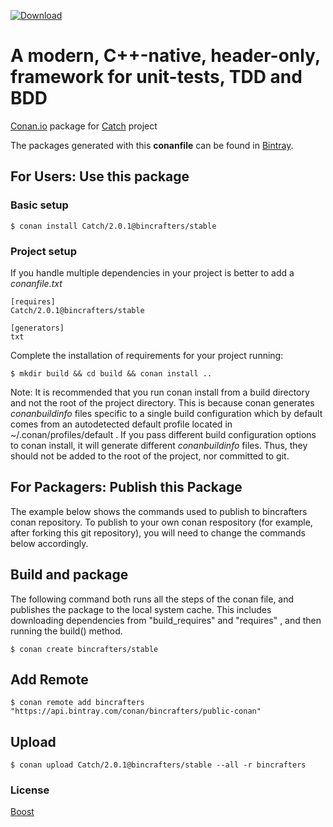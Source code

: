 [![Download](https://api.bintray.com/packages/bincrafters/conan/Catch%3Abincrafters/images/download.svg?version=2.0.1%3Astable)](https://bintray.com/bincrafters/conan/Catch%3Abincrafters/2.0.1%3Astable/link)

# A modern, C++-native, header-only, framework for unit-tests, TDD and BDD

[Conan.io](https://conan.io) package for [Catch](https://github.com/philsquared/Catch) project

The packages generated with this **conanfile** can be found in [Bintray](https://bintray.com/bincrafters/public-conan/Catch%3Abincrafters).

## For Users: Use this package

### Basic setup

    $ conan install Catch/2.0.1@bincrafters/stable

### Project setup

If you handle multiple dependencies in your project is better to add a *conanfile.txt*

    [requires]
    Catch/2.0.1@bincrafters/stable

    [generators]
    txt

Complete the installation of requirements for your project running:

    $ mkdir build && cd build && conan install ..

Note: It is recommended that you run conan install from a build directory and not the root of the project directory.  This is because conan generates *conanbuildinfo* files specific to a single build configuration which by default comes from an autodetected default profile located in ~/.conan/profiles/default .  If you pass different build configuration options to conan install, it will generate different *conanbuildinfo* files.  Thus, they should not be added to the root of the project, nor committed to git.

## For Packagers: Publish this Package

The example below shows the commands used to publish to bincrafters conan repository. To publish to your own conan respository (for example, after forking this git repository), you will need to change the commands below accordingly.

## Build and package

The following command both runs all the steps of the conan file, and publishes the package to the local system cache.  This includes downloading dependencies from "build_requires" and "requires" , and then running the build() method.

    $ conan create bincrafters/stable

## Add Remote

    $ conan remote add bincrafters "https://api.bintray.com/conan/bincrafters/public-conan"

## Upload

    $ conan upload Catch/2.0.1@bincrafters/stable --all -r bincrafters

### License
[Boost](LICENSE)
